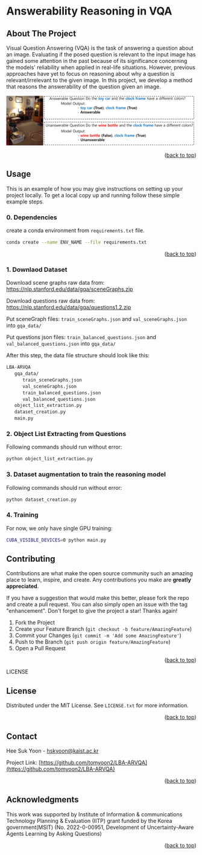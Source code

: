 # Answerability Reasoning in VQA

<!-- ABOUT THE PROJECT -->
## About The Project

Visual Question Answering (VQA) is the task of answering a question about an image. Evaluating if the posed question is relevant to the input image has gained some attention in the past because of its significance concerning the models' reliability when applied in real-life situations. However, previous approaches have yet to focus on reasoning about why a question is relevant/irrelevant to the given image. In this project, we develop a method that reasons the answerability of the question given an image. 

![Method](./figures/obj_answerability.jpg)
<p align="right">(<a href="#readme-top">back to top</a>)</p>



<!-- Usage -->
## Usage

This is an example of how you may give instructions on setting up your project locally.
To get a local copy up and running follow these simple example steps.


### 0. Dependencies

create a conda environment from `requirements.txt` file.


  ```sh
  conda create --name ENV_NAME --file requirements.txt
  ```

<p align="right">(<a href="#readme-top">back to top</a>)</p>

### 1. Downlaod Dataset
Download scene graphs raw data from: https://nlp.stanford.edu/data/gqa/sceneGraphs.zip

Download questions raw data from: https://nlp.stanford.edu/data/gqa/questions1.2.zip

Put sceneGraph files: `train_sceneGraphs.json` and `val_sceneGraphs.json` into `gqa_data/`

Put questions json files: `train_balanced_questions.json` and `val_balanced_questions.json` into `gqa_data/`

After this step, the data file structure should look like this:

```sh
LBA-ARVQA
   gqa_data/
      train_sceneGraphs.json
      val_sceneGraphs.json
      train_balanced_questions.json
      val_balanced_questions.json
   object_list_extraction.py
   dataset_creation.py
   main.py
```

### 2. Object List Extracting from Questions
Following commands should run without error:
```sh
python object_list_extraction.py
```

### 3. Dataset augmentation to train the reasoning model
Following commands should run without error:
```sh
python dataset_creation.py
```

### 4. Training
For now, we only have single GPU training:
```sh
CUDA_VISIBLE_DEVICES=0 python main.py
```


<!-- CONTRIBUTING -->
## Contributing

Contributions are what make the open source community such an amazing place to learn, inspire, and create. Any contributions you make are **greatly appreciated**.

If you have a suggestion that would make this better, please fork the repo and create a pull request. You can also simply open an issue with the tag "enhancement".
Don't forget to give the project a star! Thanks again!

1. Fork the Project
2. Create your Feature Branch (`git checkout -b feature/AmazingFeature`)
3. Commit your Changes (`git commit -m 'Add some AmazingFeature'`)
4. Push to the Branch (`git push origin feature/AmazingFeature`)
5. Open a Pull Request

<p align="right">(<a href="#readme-top">back to top</a>)</p>



LICENSE
## License

Distributed under the MIT License. See `LICENSE.txt` for more information.

<p align="right">(<a href="#readme-top">back to top</a>)</p>


<!-- CONTACT -->
## Contact

Hee Suk Yoon - hskyoon@kaist.ac.kr

Project Link: [https://github.com/tomyoon2/LBA-ARVQA](https://github.com/tomyoon2/LBA-ARVQA)

<p align="right">(<a href="#readme-top">back to top</a>)</p>



<!-- ACKNOWLEDGMENTS -->
## Acknowledgments

This work was supported by Institute of Information & communications Technology Planning & Evaluation (IITP) grant funded by the Korea government(MSIT) (No. 2022-0-00951, Development of Uncertainty-Aware Agents Learning by Asking Questions)

<p align="right">(<a href="#readme-top">back to top</a>)</p>



<!-- MARKDOWN LINKS & IMAGES -->
<!-- https://www.markdownguide.org/basic-syntax/#reference-style-links -->
[contributors-shield]: https://img.shields.io/github/contributors/github_username/repo_name.svg?style=for-the-badge
[contributors-url]: https://github.com/github_username/repo_name/graphs/contributors
[forks-shield]: https://img.shields.io/github/forks/github_username/repo_name.svg?style=for-the-badge
[forks-url]: https://github.com/github_username/repo_name/network/members
[stars-shield]: https://img.shields.io/github/stars/github_username/repo_name.svg?style=for-the-badge
[stars-url]: https://github.com/github_username/repo_name/stargazers
[issues-shield]: https://img.shields.io/github/issues/github_username/repo_name.svg?style=for-the-badge
[issues-url]: https://github.com/github_username/repo_name/issues
[license-shield]: https://img.shields.io/github/license/github_username/repo_name.svg?style=for-the-badge
[license-url]: https://github.com/github_username/repo_name/blob/master/LICENSE.txt
[linkedin-shield]: https://img.shields.io/badge/-LinkedIn-black.svg?style=for-the-badge&logo=linkedin&colorB=555
[linkedin-url]: https://linkedin.com/in/linkedin_username
[product-screenshot]: images/screenshot.png
[Next.js]: https://img.shields.io/badge/next.js-000000?style=for-the-badge&logo=nextdotjs&logoColor=white
[Next-url]: https://nextjs.org/
[React.js]: https://img.shields.io/badge/React-20232A?style=for-the-badge&logo=react&logoColor=61DAFB
[React-url]: https://reactjs.org/
[Vue.js]: https://img.shields.io/badge/Vue.js-35495E?style=for-the-badge&logo=vuedotjs&logoColor=4FC08D
[Vue-url]: https://vuejs.org/
[Angular.io]: https://img.shields.io/badge/Angular-DD0031?style=for-the-badge&logo=angular&logoColor=white
[Angular-url]: https://angular.io/
[Svelte.dev]: https://img.shields.io/badge/Svelte-4A4A55?style=for-the-badge&logo=svelte&logoColor=FF3E00
[Svelte-url]: https://svelte.dev/
[Laravel.com]: https://img.shields.io/badge/Laravel-FF2D20?style=for-the-badge&logo=laravel&logoColor=white
[Laravel-url]: https://laravel.com
[Bootstrap.com]: https://img.shields.io/badge/Bootstrap-563D7C?style=for-the-badge&logo=bootstrap&logoColor=white
[Bootstrap-url]: https://getbootstrap.com
[JQuery.com]: https://img.shields.io/badge/jQuery-0769AD?style=for-the-badge&logo=jquery&logoColor=white
[JQuery-url]: https://jquery.com 

